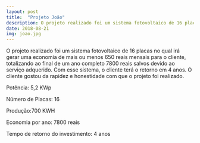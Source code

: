 ```yaml
---
layout: post
title:  "Projeto João"
description: O projeto realizado foi um sistema fotovoltaico de 16 placas no  [...]
date: 2018-08-21
img: joao.jpg
---
```


O projeto realizado foi um sistema fotovoltaico de 16 placas no qual irá gerar uma economia de mais ou menos 650 reais mensais para o cliente, totalizando ao final de um ano completo 7800 reais salvos devido ao serviço adquerido. Com esse sistema, o cliente terá o retorno em 4 anos. O cliente gostou da rapidez e honestidade com que o projeto foi realizado.

Potência: 5,2 KWp

Número de Placas: 16

Produção:700 KWH

Economia por ano: 7800 reais

Tempo de retorno do investimento: 4 anos
